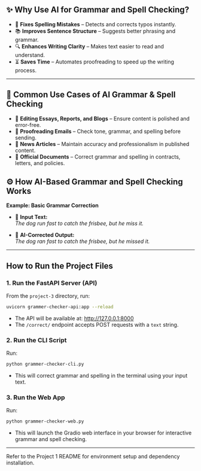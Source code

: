 ## ✨ Why Use AI for Grammar and Spell Checking?

- 📝 **Fixes Spelling Mistakes** – Detects and corrects typos instantly.  
- 📚 **Improves Sentence Structure** – Suggests better phrasing and grammar.  
- 🔍 **Enhances Writing Clarity** – Makes text easier to read and understand.  
- ⏳ **Saves Time** – Automates proofreading to speed up the writing process.  

---

## 📌 Common Use Cases of AI Grammar & Spell Checking

- 📖 **Editing Essays, Reports, and Blogs** – Ensure content is polished and error-free.  
- 📧 **Proofreading Emails** – Check tone, grammar, and spelling before sending.  
- 📰 **News Articles** – Maintain accuracy and professionalism in published content.  
- 📑 **Official Documents** – Correct grammar and spelling in contracts, letters, and policies.  

## ⚙️ How AI-Based Grammar and Spell Checking Works

**Example: Basic Grammar Correction**  

- 📝 **Input Text:**  
  *The dog run fast to catch the frisbee, but he miss it.*  

- 🤖 **AI-Corrected Output:**  
  *The dog ran fast to catch the frisbee, but he missed it.*

---

## How to Run the Project Files

### 1. Run the FastAPI Server (API)
From the `project-3` directory, run:
```sh
uvicorn grammer-checker-api:app --reload
```
- The API will be available at: http://127.0.0.1:8000
- The `/correct/` endpoint accepts POST requests with a `text` string.

### 2. Run the CLI Script
Run:
```sh
python grammer-checker-cli.py
```
- This will correct grammar and spelling in the terminal using your input text.

### 3. Run the Web App
Run:
```sh
python grammer-checker-web.py
```
- This will launch the Gradio web interface in your browser for interactive grammar and spell checking.

---

Refer to the Project 1 README for environment setup and dependency installation.
